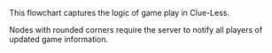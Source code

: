 This flowchart captures the logic of game play in Clue-Less.

Nodes with rounded corners require the server to notify all players
of updated game information.
